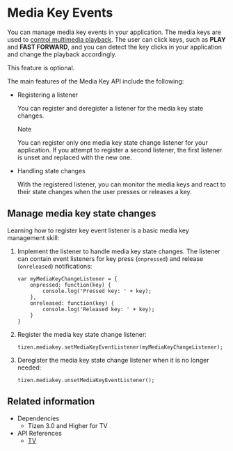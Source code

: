# Media Key Events

You can manage media key events in your application. The media keys are used to [control multimedia playback](#manage-media-key-state-changes). The user can click keys, such as **PLAY** and **FAST FORWARD**, and you can detect the key clicks in your application and change the playback accordingly.

This feature is optional.

The main features of the Media Key API include the following:

- Registering a listener

  You can register and deregister a listener for the media key state changes.

  > [!NOTE]
  > You can register only one media key state change listener for your application. If you attempt to register a second listener, the first listener is unset and replaced with the new one.

- Handling state changes

  With the registered listener, you can monitor the media keys and react to their state changes when the user presses or releases a key.

## Manage media key state changes

Learning how to register key event listener is a basic media key management skill:

1. Implement the listener to handle media key state changes. The listener can contain event listeners for key press (`onpressed`) and release (`onreleased`) notifications:

   ```
   var myMediaKeyChangeListener = {
       onpressed: function(key) {
           console.log('Pressed key: ' + key);
       },
       onreleased: function(key) {
           console.log('Released key: ' + key);
       }
   }
   ```

2. Register the media key state change listener:

   ```
   tizen.mediakey.setMediaKeyEventListener(myMediaKeyChangeListener);
   ```

3. Deregister the media key state change listener when it is no longer needed:

   ```
   tizen.mediakey.unsetMediaKeyEventListener();
   ```

## Related information
* Dependencies
  - Tizen 3.0 and Higher for TV
* API References
  - [TV](../../api/latest/device_api/tv/tizen/mediakey.html)
